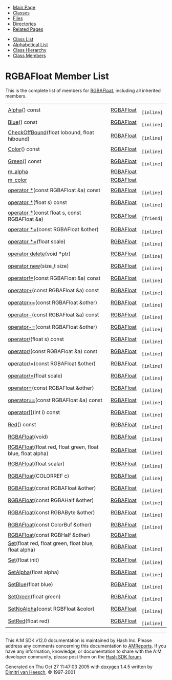 <div class="tabs">

- [Main Page](index.md)
- <span id="current">[Classes](annotated.md)</span>
- [Files](files.md)
- [Directories](dirs.md)
- [Related Pages](pages.md)

</div>

<div class="tabs">

- [Class List](annotated.md)
- [Alphabetical List](classes.md)
- [Class Hierarchy](hierarchy.md)
- [Class Members](functions.md)

</div>

# RGBAFloat Member List

This is the complete list of members for <a href="classRGBAFloat.md" class="el">RGBAFloat</a>, including all inherited members.

|  |  |  |
|----|----|----|
| <a href="classRGBAFloat.md#0333130ffc9187bb3ed905eb61d99832" class="el">Alpha</a>() const | <a href="classRGBAFloat.md" class="el">RGBAFloat</a> | ` [inline]` |
| <a href="classRGBAFloat.md#e3b99a5fe15a4330fd055c8b157ee12f" class="el">Blue</a>() const | <a href="classRGBAFloat.md" class="el">RGBAFloat</a> | ` [inline]` |
| <a href="classRGBAFloat.md#774af4359d10952f3403a874a91b01f7" class="el">CheckOffBound</a>(float lobound, float hibound) | <a href="classRGBAFloat.md" class="el">RGBAFloat</a> | ` [inline]` |
| <a href="classRGBAFloat.md#619d7deb16927463582495a28b86f235" class="el">Color</a>() const | <a href="classRGBAFloat.md" class="el">RGBAFloat</a> | ` [inline]` |
| <a href="classRGBAFloat.md#eb4e3e708de4af84613f52d0c8067edf" class="el">Green</a>() const | <a href="classRGBAFloat.md" class="el">RGBAFloat</a> | ` [inline]` |
| <a href="classRGBAFloat.md#4886e6e79852ef5dfb91866eb6d07501" class="el">m_alpha</a> | <a href="classRGBAFloat.md" class="el">RGBAFloat</a> |  |
| <a href="classRGBAFloat.md#d510f1372868133739a7ec5eb413e141" class="el">m_color</a> | <a href="classRGBAFloat.md" class="el">RGBAFloat</a> |  |
| <a href="classRGBAFloat.md#507c46eaa6ad1d82f1ab2b6e612892f7" class="el">operator *</a>(const RGBAFloat &a) const | <a href="classRGBAFloat.md" class="el">RGBAFloat</a> | ` [inline]` |
| <a href="classRGBAFloat.md#ab251d56c3e469072bbcfe45d6ad0ac7" class="el">operator *</a>(float s) const | <a href="classRGBAFloat.md" class="el">RGBAFloat</a> | ` [inline]` |
| <a href="classRGBAFloat.md#19445ac57d86b54945c863741443da39" class="el">operator *</a>(const float s, const RGBAFloat &a) | <a href="classRGBAFloat.md" class="el">RGBAFloat</a> | ` [friend]` |
| <a href="classRGBAFloat.md#663b702aeea5920172c25b7017cba8f5" class="el">operator *=</a>(const RGBAFloat &other) | <a href="classRGBAFloat.md" class="el">RGBAFloat</a> | ` [inline]` |
| <a href="classRGBAFloat.md#6a8edc774a17f9660cdd36917a5b0fce" class="el">operator *=</a>(float scale) | <a href="classRGBAFloat.md" class="el">RGBAFloat</a> | ` [inline]` |
| <a href="classRGBAFloat.md#b2a90b0840ba0f087728d89d27353935" class="el">operator delete</a>(void \*ptr) | <a href="classRGBAFloat.md" class="el">RGBAFloat</a> | ` [inline]` |
| <a href="classRGBAFloat.md#650118fc0cd96c1cd00cb1243c5e3358" class="el">operator new</a>(size_t size) | <a href="classRGBAFloat.md" class="el">RGBAFloat</a> | ` [inline]` |
| <a href="classRGBAFloat.md#c37f8690c99d80225e8dfcd757d9b0d0" class="el">operator!=</a>(const RGBAFloat &a) const | <a href="classRGBAFloat.md" class="el">RGBAFloat</a> | ` [inline]` |
| <a href="classRGBAFloat.md#a1e4f8edbc232e8a6f707abe3cf6341a" class="el">operator+</a>(const RGBAFloat &a) const | <a href="classRGBAFloat.md" class="el">RGBAFloat</a> | ` [inline]` |
| <a href="classRGBAFloat.md#817119f390f98df19cc9371204a7b3fb" class="el">operator+=</a>(const RGBAFloat &other) | <a href="classRGBAFloat.md" class="el">RGBAFloat</a> | ` [inline]` |
| <a href="classRGBAFloat.md#d4cbd7ec860b4328140f991a383eab43" class="el">operator-</a>(const RGBAFloat &a) const | <a href="classRGBAFloat.md" class="el">RGBAFloat</a> | ` [inline]` |
| <a href="classRGBAFloat.md#e48ed59089b7258faf12df7117894af5" class="el">operator-=</a>(const RGBAFloat &other) | <a href="classRGBAFloat.md" class="el">RGBAFloat</a> | ` [inline]` |
| <a href="classRGBAFloat.md#8065ae7d73190317054dd66edd2cccd3" class="el">operator/</a>(float s) const | <a href="classRGBAFloat.md" class="el">RGBAFloat</a> | ` [inline]` |
| <a href="classRGBAFloat.md#769ba9cfa7e76a0c08e157c62f0352da" class="el">operator/</a>(const RGBAFloat &a) const | <a href="classRGBAFloat.md" class="el">RGBAFloat</a> | ` [inline]` |
| <a href="classRGBAFloat.md#deb96b59eeb4f6efa79e502bab82c030" class="el">operator/=</a>(const RGBAFloat &other) | <a href="classRGBAFloat.md" class="el">RGBAFloat</a> | ` [inline]` |
| <a href="classRGBAFloat.md#01d21feb03dac6c94b1881b66b697016" class="el">operator/=</a>(float scale) | <a href="classRGBAFloat.md" class="el">RGBAFloat</a> | ` [inline]` |
| <a href="classRGBAFloat.md#bdf8346c98efa72d743c85113e4c8657" class="el">operator=</a>(const RGBAFloat &other) | <a href="classRGBAFloat.md" class="el">RGBAFloat</a> | ` [inline]` |
| <a href="classRGBAFloat.md#69a70ed11c4af09ff20b9f6ba50de68e" class="el">operator==</a>(const RGBAFloat &a) const | <a href="classRGBAFloat.md" class="el">RGBAFloat</a> | ` [inline]` |
| <a href="classRGBAFloat.md#56bd1e633f412f07706e05b60f9eb2bc" class="el">operator[]</a>(int i) const | <a href="classRGBAFloat.md" class="el">RGBAFloat</a> | ` [inline]` |
| <a href="classRGBAFloat.md#3d061051286831d4f2aebae980198b48" class="el">Red</a>() const | <a href="classRGBAFloat.md" class="el">RGBAFloat</a> | ` [inline]` |
| <a href="classRGBAFloat.md#bbfd33304abeadd84f4e62aa4b72ce2d" class="el">RGBAFloat</a>(void) | <a href="classRGBAFloat.md" class="el">RGBAFloat</a> | ` [inline]` |
| <a href="classRGBAFloat.md#b4d6ee78f9bde4c3851c077443c06f73" class="el">RGBAFloat</a>(float red, float green, float blue, float alpha) | <a href="classRGBAFloat.md" class="el">RGBAFloat</a> | ` [inline]` |
| <a href="classRGBAFloat.md#a5f8e774f0db632aff26e0ff1b481957" class="el">RGBAFloat</a>(float scalar) | <a href="classRGBAFloat.md" class="el">RGBAFloat</a> | ` [inline]` |
| <a href="classRGBAFloat.md#10c3631dfc48ae51db357ddb28afe859" class="el">RGBAFloat</a>(COLORREF c) | <a href="classRGBAFloat.md" class="el">RGBAFloat</a> | ` [inline]` |
| <a href="classRGBAFloat.md#f48040e90a35725e3844c45ac1ad05f8" class="el">RGBAFloat</a>(const RGBAFloat &other) | <a href="classRGBAFloat.md" class="el">RGBAFloat</a> | ` [inline]` |
| <a href="classRGBAFloat.md#c6e1cf5cbf5c4f8233c17f4c27573cc1" class="el">RGBAFloat</a>(const RGBAHalf &other) | <a href="classRGBAFloat.md" class="el">RGBAFloat</a> | ` [inline]` |
| <a href="classRGBAFloat.md#df6f1606e709ae7c0c14defa4540162b" class="el">RGBAFloat</a>(const RGBAByte &other) | <a href="classRGBAFloat.md" class="el">RGBAFloat</a> | ` [inline]` |
| <a href="classRGBAFloat.md#b655e767de96da039e264da0b811e6a3" class="el">RGBAFloat</a>(const ColorBuf &other) | <a href="classRGBAFloat.md" class="el">RGBAFloat</a> | ` [inline]` |
| <a href="classRGBAFloat.md#d1f1c65d9db9e489c1614a953a22ec1c" class="el">RGBAFloat</a>(const RGBHalf &other) | <a href="classRGBAFloat.md" class="el">RGBAFloat</a> |  |
| <a href="classRGBAFloat.md#c33456fb9d0cb19255f5fe4936c7f41b" class="el">Set</a>(float red, float green, float blue, float alpha) | <a href="classRGBAFloat.md" class="el">RGBAFloat</a> | ` [inline]` |
| <a href="classRGBAFloat.md#03ed1588924bf36a3ab538158e683565" class="el">Set</a>(float init) | <a href="classRGBAFloat.md" class="el">RGBAFloat</a> | ` [inline]` |
| <a href="classRGBAFloat.md#5b5bfe2e98bd6f24a75006d5c0aa6465" class="el">SetAlpha</a>(float alpha) | <a href="classRGBAFloat.md" class="el">RGBAFloat</a> | ` [inline]` |
| <a href="classRGBAFloat.md#c47fd34bedaeae58948e807c188201c2" class="el">SetBlue</a>(float blue) | <a href="classRGBAFloat.md" class="el">RGBAFloat</a> | ` [inline]` |
| <a href="classRGBAFloat.md#a78ae297f8f5b212bd4b0ec78512e479" class="el">SetGreen</a>(float green) | <a href="classRGBAFloat.md" class="el">RGBAFloat</a> | ` [inline]` |
| <a href="classRGBAFloat.md#1ff675c0a425a39ce965fe3333558c04" class="el">SetNoAlpha</a>(const RGBFloat &color) | <a href="classRGBAFloat.md" class="el">RGBAFloat</a> | ` [inline]` |
| <a href="classRGBAFloat.md#d7273911cb90fe6ee6f7ba06eaa288b4" class="el">SetRed</a>(float red) | <a href="classRGBAFloat.md" class="el">RGBAFloat</a> | ` [inline]` |

------------------------------------------------------------------------

<span class="small">This A:M SDK v12.0 documentation is maintained by Hash Inc. Please address any comments concerning this documentation to [AMReports](http://www.hash.com/reports). If you have any information, knowledge, or documentation to share with the A:M developer community, please post them on the [Hash SDK forum](http://www.hash.com/forums/index.php?showforum=11).</span>

Generated on Thu Oct 27 11:47:03 2005 with [<span class="image placeholder" original-image-src="doxygen.png" original-image-title="" height="45" width="100" align="middle" border="0">doxygen</span>](http://www.doxygen.org/index.html) 1.4.5 written by [Dimitri van Heesch](mailto:dimitri@stack.nl), © 1997-2001
